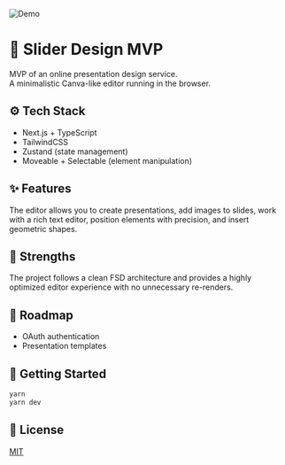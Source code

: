 ![Demo](2025-08-19_14-44-46.gif)

# 🎨 Slider Design MVP

MVP of an online presentation design service.  
A minimalistic Canva-like editor running in the browser.

## ⚙️ Tech Stack

- Next.js + TypeScript
- TailwindCSS
- Zustand (state management)
- Moveable + Selectable (element manipulation)

## ✨ Features

The editor allows you to create presentations, add images to slides, work with a rich text editor, position elements with precision, and insert geometric shapes.

## 💪 Strengths

The project follows a clean FSD architecture and provides a highly optimized editor experience with no unnecessary re-renders.

## 🔮 Roadmap

- OAuth authentication
- Presentation templates

## 🚀 Getting Started

```bash
yarn
yarn dev
```

## 📜 License

[MIT](LICENCE)

